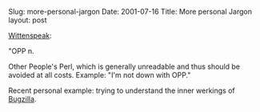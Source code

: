 Slug: more-personal-jargon
Date: 2001-07-16
Title: More personal Jargon
layout: post

<a href="http://www.torsion.org/wittenspeak/">Wittenspeak</a>: <p>&quot;OPP n.<p>
Other People&#39;s Perl, which is generally unreadable and thus should be avoided at all costs. Example: &quot;I&#39;m not down with OPP.&quot;<p>
Recent personal example: trying to understand the inner werkings of <a href="http://www.mozilla.org/projects/bugzilla/">Bugzilla</a>.</p></p></p>
